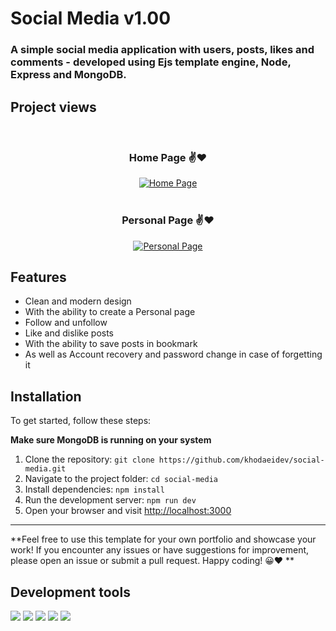 # Social Media v1.00

### A simple social media application with users, posts, likes and comments - developed using Ejs template engine, Node, Express and MongoDB. 

## Project views
<br>
<div align='center'>
  
### Home Page ✌️❤️
[![Home Page](https://i.postimg.cc/3wd8323R/Screenshot-2024-07-27-130400.png)](https://postimg.cc/bGfcTDDc)
<br>
<br>
### Personal Page ✌️❤️
[![Personal Page](https://i.postimg.cc/sDY1LP2C/Screenshot-2024-07-27-130142.png)](https://postimg.cc/2V5zbZv0)
</div>

## Features

- Clean and modern design
- With the ability to create a Personal page
- Follow and unfollow
- Like and dislike posts
- With the ability to save posts in bookmark
- As well as Account recovery and password change in case of forgetting it


## Installation

To get started, follow these steps:

**Make sure MongoDB is running on your system**
1. Clone the repository: `git clone https://github.com/khodaeidev/social-media.git`
2. Navigate to the project folder: `cd social-media`
3. Install dependencies: `npm install`
4. Run the development server: `npm run dev`
5. Open your browser and visit [http://localhost:3000](http://localhost:4002)

---

**Feel free to use this template for your own portfolio and showcase your work! If you encounter any issues or have suggestions for improvement, please open an issue or submit a pull request. Happy coding! 😀❤️
**

## Development tools

![](https://img.shields.io/badge/Node%20js-339933?style=for-the-badge&logo=nodedotjs&logoColor=white)
![](https://img.shields.io/badge/Express%20js-000000?style=for-the-badge&logo=express&logoColor=white)
![](https://img.shields.io/badge/JavaScript-323330?style=for-the-badge&logo=javascript&logoColor=F7DF1E)
![](https://img.shields.io/badge/CSS3-1572B6?style=for-the-badge&logo=css3&logoColor=white)
![](https://badges.aleen42.com/src/ejs.svg)
